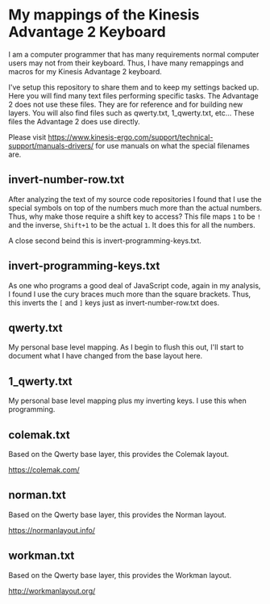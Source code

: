 My mappings of the Kinesis Advantage 2 Keyboard
===============================================

I am a computer programmer that has many requirements normal computer users
may not from their keyboard. Thus, I have many remappings and macros for my
Kinesis Advantage 2 keyboard.

I've setup this repository to share them and to keep my settings backed up. Here
you will find many text files performing specific tasks. The Advantage 2 does
not use these files. They are for reference and for building new layers. You
will also find files such as qwerty.txt, 1_qwerty.txt, etc... These files the
Advantage 2 does use directly.

Please visit https://www.kinesis-ergo.com/support/technical-support/manuals-drivers/
for use manuals on what the special filenames are.

invert-number-row.txt
---------------------

After analyzing the text of my source code repositories I found that I use the
special symbols on top of the numbers much more than the actual numbers. Thus,
why make those require a shift key to access? This file maps `1` to be `!` and the
inverse, `Shift+1` to be the actual `1`. It does this for all the numbers.

A close second beind this is invert-programming-keys.txt.

invert-programming-keys.txt
---------------------------------

As one who programs a good deal of JavaScript code, again in my analysis, I
found I use the cury braces much more than the square brackets. Thus, this
inverts the `[` and `]` keys just as invert-number-row.txt does.

qwerty.txt
----------

My personal base level mapping. As I begin to flush this out, I'll start to
document what I have changed from the base layout here.

1_qwerty.txt
------------

My personal base level mapping plus my inverting keys. I use this when
programming.

colemak.txt
-----------

Based on the Qwerty base layer, this provides the Colemak layout.

https://colemak.com/

norman.txt
----------

Based on the Qwerty base layer, this provides the Norman layout.

https://normanlayout.info/

workman.txt
-----------

Based on the Qwerty base layer, this provides the Workman layout.

http://workmanlayout.org/
